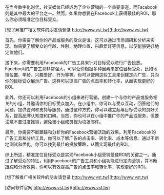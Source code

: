 在当今数字化时代，社交媒体已经成为了企业营销的一个重要渠道。而Facebook则是其中最大的平台之一。然而，如果你想要在Facebook上获得最佳的ROI，那么你必须精准定位目标受众。

[想了解推广相关软件的朋友请登录 http://www.vst.tw](http://www.vst.tw)

首先，你需要了解你的产品或服务的受众是谁。这可以通过市场调研和分析来实现。你需要了解受众的年龄、性别、地理位置、兴趣爱好等信息，以便能够更好地定位他们。

接下来，你需要利用Facebook的广告工具来针对目标受众进行广告投放。Facebook的广告工具非常强大，可以让你根据多种因素来定位目标受众，比如地理位置、年龄、兴趣爱好、行为等等。你可以使用这些工具来创建定向广告，只向你的目标受众展示广告。这样可以提高广告的点击率和转化率，从而实现更好的ROI。

此外，你还可以利用Facebook的小组来进行营销。创建一个与你的产品或服务相关的小组，并邀请你的目标受众加入。在小组中，你可以与受众互动，回答他们的问题，提供咨询和支持等服务。通过这种方式，你可以建立起与目标受众的良好关系，提高品牌认知度和口碑。当然，你也可以在小组中推广你的产品或服务，但要注意不要过度推销，避免被小组成员视为垃圾邮件。

最后，你需要不断跟踪和分析你的Facebook营销活动的效果。利用Facebook的广告工具和分析工具，你可以了解广告的点击率、转化率、成本等信息。通过不断地测试和优化，你可以找到最佳的投放策略，从而实现最佳的ROI。

综上所述，精准定位目标受众是实现Facebook小组营销最佳ROI的关键之一。通过了解受众的特征，利用Facebook的广告工具和小组功能进行定向营销，并不断跟踪和分析效果，你可以有效提高广告的点击率和转化率，实现更好的ROI。

[想了解推广相关软件的朋友请登录 http://www.vst.tw](http://www.vst.tw)


[访问软件官网 http://www.vst.tw](http://www.vst.tw)
